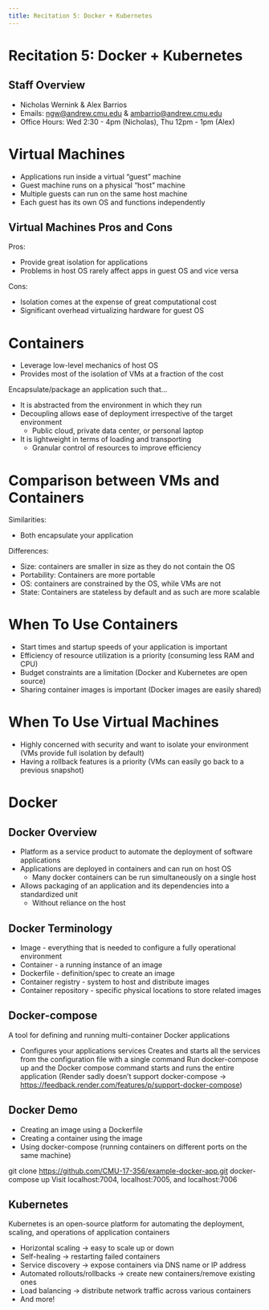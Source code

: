 ```yaml
---
title: Recitation 5: Docker + Kubernetes
---
```


# Recitation 5: Docker + Kubernetes

## Staff Overview
- Nicholas Wernink & Alex Barrios
- Emails: [ngw@andrew.cmu.edu](mailto:ngw@andrew.cmu.edu) & [ambarrio@andrew.cmu.edu](mailto:ambarrio@andrew.cmu.edu)
- Office Hours: Wed 2:30 - 4pm (Nicholas), Thu 12pm - 1pm (Alex)

# Virtual Machines
- Applications run inside a virtual “guest” machine
- Guest machine runs on a physical “host” machine
- Multiple guests can run on the same host machine
- Each guest has its own OS and functions independently

## Virtual Machines Pros and Cons
Pros:
- Provide great isolation for applications
- Problems in host OS rarely affect apps in guest OS and vice versa

Cons:
- Isolation comes at the expense of great computational cost
- Significant overhead virtualizing hardware for guest OS

# Containers
- Leverage low-level mechanics of host OS
- Provides most of the isolation of VMs at a fraction of the cost

Encapsulate/package an application such that…
- It is abstracted from the environment in which they run
- Decoupling allows ease of deployment irrespective of the target environment
   - Public cloud, private data center, or personal laptop
- It is lightweight in terms of loading and transporting
   - Granular control of resources to improve efficiency

# Comparison between VMs and Containers
Similarities:
- Both encapsulate your application

Differences:
- Size: containers are smaller in size as they do not contain the OS
- Portability: Containers are more portable
- OS: containers are constrained by the OS, while VMs are not
- State: Containers are stateless by default and as such are more scalable

# When To Use Containers
- Start times and startup speeds of your application is important
- Efficiency of resource utilization is a priority (consuming less RAM and CPU)
- Budget constraints are a limitation (Docker and Kubernetes are open source)
- Sharing container images is important (Docker images are easily shared)

# When To Use Virtual Machines
- Highly concerned with security and want to isolate your environment (VMs provide full isolation by default)
- Having a rollback features is a priority (VMs can easily go back to a previous snapshot)

# Docker
## Docker Overview
- Platform as a service product to automate the deployment of software applications
- Applications are deployed in containers and can run on host OS
   - Many docker containers can be run simultaneously on a single host
- Allows packaging of an application and its dependencies into a standardized unit
   - Without reliance on the host

## Docker Terminology
- Image - everything that is needed to configure a fully operational environment
- Container - a running instance of an image
- Dockerfile - definition/spec to create an image
- Container registry - system to host and distribute images
- Container repository - specific physical locations to store related images

## Docker-compose
A tool for defining and running multi-container Docker applications
- Configures your applications services
Creates and starts all the services from the configuration file with a single command
Run docker-compose up and the Docker compose command starts and runs the entire application
(Render sadly doesn’t support docker-compose → https://feedback.render.com/features/p/support-docker-compose)

## Docker Demo
- Creating an image using a Dockerfile
- Creating a container using the image
- Using docker-compose (running containers on different ports on the same machine)

git clone https://github.com/CMU-17-356/example-docker-app.git
docker-compose up
Visit localhost:7004, localhost:7005, and localhost:7006

## Kubernetes
Kubernetes is an open-source platform for automating the deployment, scaling, and operations of application containers
- Horizontal scaling → easy to scale up or down
- Self-healing → restarting failed containers
- Service discovery → expose containers via DNS name or IP address
- Automated rollouts/rollbacks → create new containers/remove existing ones
- Load balancing → distribute network traffic across various containers
- And more!
